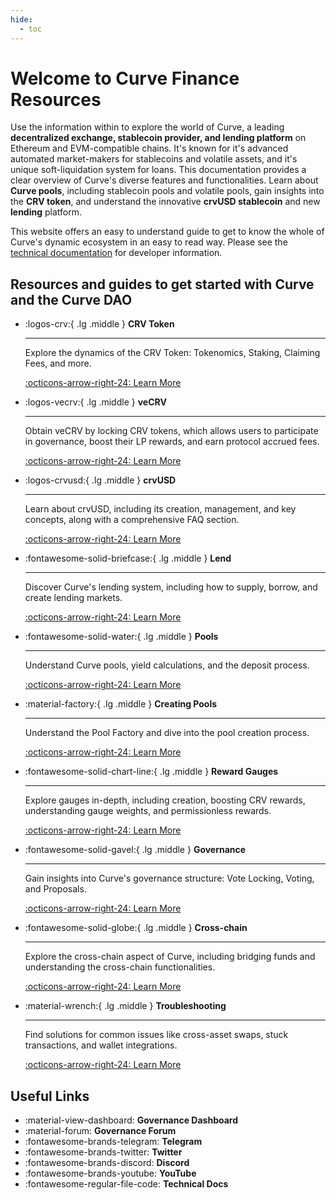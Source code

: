 ```yaml
---
hide:
  - toc
---
```


<h1>Welcome to Curve Finance Resources</h1>

Use the information within to explore the world of Curve, a leading **decentralized exchange, stablecoin provider, and lending platform** on Ethereum and EVM-compatible chains.  It's known for it's advanced automated market-makers for stablecoins and volatile assets, and it's unique soft-liquidation system for loans. This documentation provides a clear overview of Curve's diverse features and functionalities. Learn about **Curve pools**, including stablecoin pools and volatile pools, gain insights into the **CRV token**, and understand the innovative **crvUSD stablecoin** and new **lending** platform.

This website offers an easy to understand guide to get to know the whole of Curve's dynamic ecosystem in an easy to read way.  Please see the [technical documentation](https://docs.curve.fi) for developer information.

<h2 style="font-weight: bold;">Resources and guides to get started with Curve and the Curve DAO</h2>

<div class="grid cards" markdown>

-   :logos-crv:{ .lg .middle } **CRV Token**

    ---

    Explore the dynamics of the CRV Token: Tokenomics, Staking, Claiming Fees, and more.

    [:octicons-arrow-right-24: Learn More](./crv-token/overview.md)

-   :logos-vecrv:{ .lg .middle } **veCRV**

    ---

    Obtain veCRV by locking CRV tokens, which allows users to participate in governance, boost their LP rewards, and earn protocol accrued fees.

    [:octicons-arrow-right-24: Learn More](./vecrv/overview.md)

-   :logos-crvusd:{ .lg .middle } **crvUSD**

    ---

    Learn about crvUSD, including its creation, management, and key concepts, along with a comprehensive FAQ section.

    [:octicons-arrow-right-24: Learn More](./crvusd/overview.md)

-   :fontawesome-solid-briefcase:{ .lg .middle } **Lend**

    ---

    Discover Curve's lending system, including how to supply, borrow, and create lending markets.

    [:octicons-arrow-right-24: Learn More](./lending/overview.md)

-   :fontawesome-solid-water:{ .lg .middle } **Pools**

    ---

    Understand Curve pools, yield calculations, and the deposit process.

    [:octicons-arrow-right-24: Learn More](./pools/overview.md)

-   :material-factory:{ .lg .middle } **Creating Pools**

    ---

    Understand the Pool Factory and dive into the pool creation process.

    [:octicons-arrow-right-24: Learn More](./pool-creation/pool-creation-overview.md)

-   :fontawesome-solid-chart-line:{ .lg .middle } **Reward Gauges**

    ---

    Explore gauges in-depth, including creation, boosting CRV rewards, understanding gauge weights, and permissionless rewards.

    [:octicons-arrow-right-24: Learn More](./reward-gauges/overview.md)


-   :fontawesome-solid-gavel:{ .lg .middle } **Governance**

    ---

    Gain insights into Curve's governance structure: Vote Locking, Voting, and Proposals.

    [:octicons-arrow-right-24: Learn More](./governance/understanding-governance.md)

-   :fontawesome-solid-globe:{ .lg .middle } **Cross-chain**

    ---

    Explore the cross-chain aspect of Curve, including bridging funds and understanding the cross-chain functionalities.

    [:octicons-arrow-right-24: Learn More](./cross-chain/overview.md)

-   :material-wrench:{ .lg .middle } **Troubleshooting**

    ---

    Find solutions for common issues like cross-asset swaps, stuck transactions, and wallet integrations.

    [:octicons-arrow-right-24: Learn More](./troubleshooting/support.md)

</div>



## **Useful Links**


<div class="grid cards" markdown>

- <a href="https://curve.finance/dao/" style="color: inherit; text-decoration: none;">:material-view-dashboard: **Governance Dashboard**</a>
- <a href="https://gov.curve.finance/" style="color: inherit; text-decoration: none;">:material-forum: **Governance Forum**</a>
- <a href="https://t.me/curvefi" style="color: inherit; text-decoration: none;">:fontawesome-brands-telegram: **Telegram**</a>
- <a href="https://twitter.com/curvefinance" style="color: inherit; text-decoration: none;">:fontawesome-brands-twitter: **Twitter**</a>
- <a href="https://discord.gg/rgrfS7W" style="color: inherit; text-decoration: none;">:fontawesome-brands-discord: **Discord**</a>
- <a href="http://www.youtube.com/c/CurveFinance" style="color: inherit; text-decoration: none;">:fontawesome-brands-youtube: **YouTube**</a>
- <a href="https://docs.curve.finance/" style="color: inherit; text-decoration: none;">:fontawesome-regular-file-code: **Technical Docs**</a>

</div>
